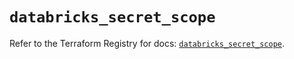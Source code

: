 # `databricks_secret_scope`

Refer to the Terraform Registry for docs: [`databricks_secret_scope`](https://registry.terraform.io/providers/databricks/databricks/1.76.0/docs/resources/secret_scope).

